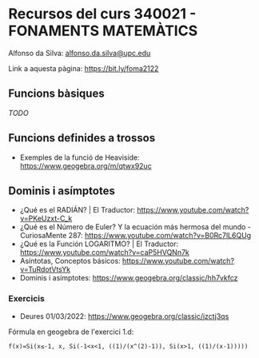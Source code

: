 # Recursos del curs 340021 - FONAMENTS MATEMÀTICS

Alfonso da Silva: alfonso.da.silva@upc.edu

Link a aquesta pàgina: https://bit.ly/foma2122

## Funcions bàsiques

_TODO_

## Funcions definides a trossos

* Exemples de la funció de Heaviside: https://www.geogebra.org/m/qtwx92uc

## Dominis i asímptotes

* ¿Qué es el RADIÁN? | El Traductor: https://www.youtube.com/watch?v=PKeUzxt-C_k
* ¿Qué es el Número de Euler? Y la ecuación más hermosa del mundo - CuriosaMente 287: https://www.youtube.com/watch?v=B0Rc7lL6QUg
* ¿Qué es la Función LOGARITMO? | El Traductor: https://www.youtube.com/watch?v=caP5HVQNn7k
* Asíntotas, Conceptos básicos: https://www.youtube.com/watch?v=TuRdotVtsYk
* Dominis i asímptotes: https://www.geogebra.org/classic/hh7vkfcz

### Exercicis

* Deures 01/03/2022: https://www.geogebra.org/classic/jzctj3qs

Fórmula en geogebra de l'exercici 1.d:

```geogebra
f(x)=Si(x≤-1, x, Si(-1<x<1, ((1)/(x^(2)-1)), Si(x>1, ((1)/(x-1)))))
```

